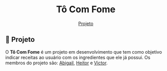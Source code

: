 <h1 align="center">
  Tô Com Fome
</h1>

<p align="center"> 
  <a href="#-projeto">Projeto</a>
</p>

## 🥗 Projeto

O **Tô Com Fome** é um projeto em desenvolvimento que tem como objetivo indicar receitas ao usuário com os ingredientes que ele já possui. Os membros do projeto são: [Abigail](https://github.com/abigailarruda), [Heitor](https://github.com/heitormelo26) e [Victor](https://github.com/victormlb06).
